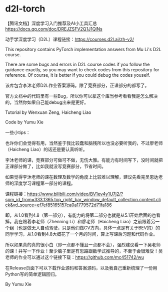 # d2l-torch

【腾讯文档】深度学习入门推荐及AI小工具汇总
https://docs.qq.com/doc/DREJZSFV2Q1J1QlNs

动手学深度学习（D2L）课程链接：https://courses.d2l.ai/zh-v2/

This repository contains PyTorch implementation answers from Mu Li's D2L course.

There are some bugs and errors in D2L course codes if you follow the guidance exactly, so you may want to check codes from this repository for reference. Of course, it is better if you could debug the codes youself.

该库包含李沐老师D2L作业答案源码。除了竞赛部分，正课部分的都写了。

官方文档中的代码里有一些Bug，所以你可以拿这个库当参考看看我是怎么解决的，当然你如果自己能debug出来是更好。

Tutorial by Wenxuan Zeng, Haicheng Liao

Code by Yumu Xie

一些小tips：

也许你们会觉得有用，当然鉴于我比较蠢和脑残所以也没必要听我的，不过廖老师（Haicheng Liao）的话还是要认真听听。

李沐老师的课，竞赛部分可做可不做，无伤大雅。有能力有时间写下，没时间就把正课部分做了，比如我就没写竞赛部分，节省时间。

如果觉得李沐老师的课在数理及数学的角度上比较难以理解，建议先看完吴恩达老师的深度学习课程第一部分的课程。

课程链接：https://www.bilibili.com/video/BV1ev4y1U7j2/?spm_id_from=333.1365.top_right_bar_window_default_collection.content.click&vd_source=ef7ef85165157ca0a1779572d71fa186

即，从1.0看到4.8（第一部分），有能力的将第二部分也就是从5.1开始后面的也看掉。我在跟着李老师（Zhenning Li）和廖老师（Haicheng Liao）之前跟着另一个组（也是做无人自动驾驶，只是他们做CV方向，具体一点是有关于BEV的）的同学学习，从1.0看到4.8大概花了一个月的时间，算上写课后习题和代码作业。

所以如果真的真的很小白（即一点都不懂且一点都不会），强烈建议看一下吴老师的课！并写一下作业！至少脑子里是有思路跟数学式推导的，不至于会很难受！吴老师的作业可以通过这个链接下载：https://github.com/mc451742/wu

在Release页面下可以下载作业源码和答案源码，以及我自己重新梳理了一份用Python写的简单逻辑回归。

By Yumu Xie
